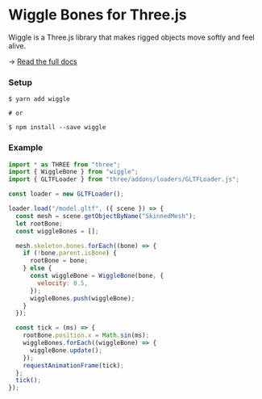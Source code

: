 # Wiggle Bones for Three.js

Wiggle is a Three.js library that makes rigged objects move softly and feel alive.

→ [Read the full docs](https://wiggle.three.tools/)

### Setup

```
$ yarn add wiggle

# or

$ npm install --save wiggle
```


### Example

```js
import * as THREE from "three";
import { WiggleBone } from "wiggle";
import { GLTFLoader } from "three/addons/loaders/GLTFLoader.js";

const loader = new GLTFLoader();

loader.load("/model.gltf", ({ scene }) => {
  const mesh = scene.getObjectByName("SkinnedMesh");
  let rootBone;
  const wiggleBones = [];

  mesh.skeleton.bones.forEach((bone) => {
    if (!bone.parent.isBone) {
      rootBone = bone;
    } else {
      const wiggleBone = WiggleBone(bone, {
        velocity: 0.5,
      });
      wiggleBones.push(wiggleBone);
    }
  });

  const tick = (ms) => {
    rootBone.position.x = Math.sin(ms);
    wiggleBones.forEach((wiggleBone) => {
      wiggleBone.update();
    });
    requestAnimationFrame(tick);
  };
  tick();
});
````
